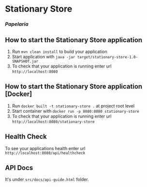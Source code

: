 # Stationary Store
### _Papelaria_

How to start the Stationary Store application
---

1. Run `mvn clean install` to build your application
1. Start application with `java -jar target/stationary-store-1.0-SNAPSHOT.jar`
1. To check that your application is running enter url `http://localhost:8080`


How to start the Stationary Store application [Docker]
---

1. Run `docker built -t stationary-store .` at project root level
1. Start container with `docker run -p 8080:8080 stationary-store`
1. To check that your application is running enter url `http://localhost:8080/stationary-store`

Health Check
---

To see your applications health enter url `http://localhost:8080/api/healthcheck`


API Docs
---
It's under `src/docs/api-guide.html` folder.
